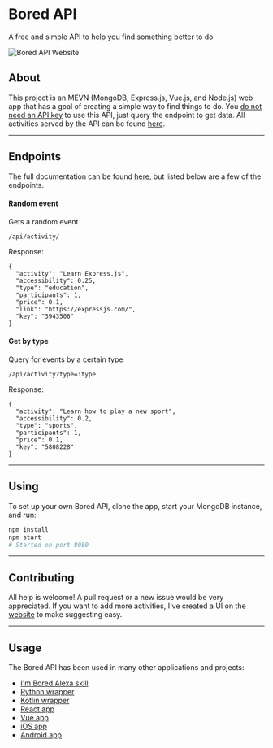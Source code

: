 # Bored API
A free and simple API to help you find something better to do

![Bored API Website](./.docs/website.png)

## About
This project is an MEVN (MongoDB, Express.js, Vue.js, and Node.js) web app that has a goal of creating a simple way to find things to do. You <u>do not need an API key</u> to use this API, just query the endpoint to get data. All activities served by the API can be found [here](./activities.json).

---
## Endpoints
The full documentation can be found [here](https://www.boredapi.com/documentation), but listed below are a few of the endpoints.

#### Random event
Gets a random event
```
/api/activity/
```
Response:
```
{
  "activity": "Learn Express.js",
  "accessibility": 0.25,
  "type": "education",
  "participants": 1,
  "price": 0.1,
  "link": "https://expressjs.com/",
  "key": "3943506"
}
```

#### Get by type
Query for events by a certain type
```
/api/activity?type=:type
```
Response:
```
{
  "activity": "Learn how to play a new sport",
  "accessibility": 0.2,
  "type": "sports",
  "participants": 1,
  "price": 0.1,
  "key": "5808228"
}
```

---
## Using
To set up your own Bored API, clone the app, start your MongoDB instance, and run:
```bash
npm install
npm start
# Started on port 8080
```

---
## Contributing
All help is welcome! A pull request or a new issue would be very appreciated. If you want to add more activities, I've created a UI on the [website](https://www.boredapi.com/contributing) to make suggesting easy.

---
## Usage
The Bored API has been used in many other applications and projects:

* [I'm Bored Alexa skill](https://www.amazon.com/gp/product/B07GDL9MP4?ie=UTF8&ref-suffix=ss_rw)
* [Python wrapper](https://pypi.org/project/bored/)
* [Kotlin wrapper](https://gitlab.com/CMDR_Tvis/bored-api)
* [React app](https://github.com/CDAracena/Im-Bored)
* [Vue app](https://github.com/emilsgulbis/BoredApp)
* [iOS app](https://apps.apple.com/us/app/bored-find-what-to-do/id1475656469)
* [Android app](https://github.com/uszkaisandor/bored-android)
